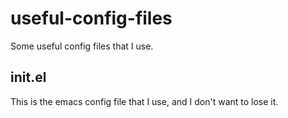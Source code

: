 # useful-config-files
Some useful config files that I use.
## init.el
This is the emacs config file that I use, and I don't want to lose it.
